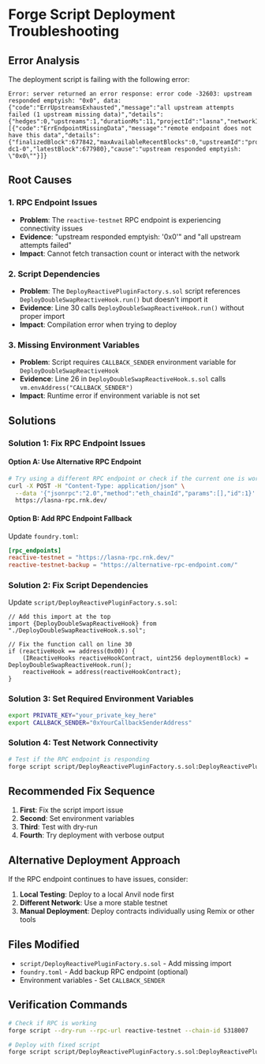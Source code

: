 # Forge Script Deployment Troubleshooting

## Error Analysis

The deployment script is failing with the following error:

```
Error: server returned an error response: error code -32603: upstream responded emptyish: "0x0", data: {"code":"ErrUpstreamsExhausted","message":"all upstream attempts failed (1 upstream missing data)","details":{"hedges":0,"upstreams":1,"durationMs":11,"projectId":"lasna","networkId":"evm:5318007","method":"eth_getTransactionCount","attempts":3,"retries":2},"cause":[{"code":"ErrEndpointMissingData","message":"remote endpoint does not have this data","details":{"finalizedBlock":677842,"maxAvailableRecentBlocks":0,"upstreamId":"prq-dc1-0","latestBlock":677980},"cause":"upstream responded emptyish: \"0x0\""}]}
```

## Root Causes

### 1. RPC Endpoint Issues
- **Problem**: The `reactive-testnet` RPC endpoint is experiencing connectivity issues
- **Evidence**: "upstream responded emptyish: '0x0'" and "all upstream attempts failed"
- **Impact**: Cannot fetch transaction count or interact with the network

### 2. Script Dependencies
- **Problem**: The `DeployReactivePluginFactory.s.sol` script references `DeployDoubleSwapReactiveHook.run()` but doesn't import it
- **Evidence**: Line 30 calls `DeployDoubleSwapReactiveHook.run()` without proper import
- **Impact**: Compilation error when trying to deploy

### 3. Missing Environment Variables
- **Problem**: Script requires `CALLBACK_SENDER` environment variable for `DeployDoubleSwapReactiveHook`
- **Evidence**: Line 26 in `DeployDoubleSwapReactiveHook.s.sol` calls `vm.envAddress("CALLBACK_SENDER")`
- **Impact**: Runtime error if environment variable is not set

## Solutions

### Solution 1: Fix RPC Endpoint Issues

#### Option A: Use Alternative RPC Endpoint
```bash
# Try using a different RPC endpoint or check if the current one is working
curl -X POST -H "Content-Type: application/json" \
  --data '{"jsonrpc":"2.0","method":"eth_chainId","params":[],"id":1}' \
  https://lasna-rpc.rnk.dev/
```

#### Option B: Add RPC Endpoint Fallback
Update `foundry.toml`:
```toml
[rpc_endpoints]
reactive-testnet = "https://lasna-rpc.rnk.dev/"
reactive-testnet-backup = "https://alternative-rpc-endpoint.com/"
```

### Solution 2: Fix Script Dependencies

Update `script/DeployReactivePluginFactory.s.sol`:

```solidity
// Add this import at the top
import {DeployDoubleSwapReactiveHook} from "./DeployDoubleSwapReactiveHook.s.sol";

// Fix the function call on line 30
if (reactiveHook == address(0x00)) {
    (IReactiveHooks reactiveHookContract, uint256 deploymentBlock) = DeployDoubleSwapReactiveHook.run();
    reactiveHook = address(reactiveHookContract);
}
```

### Solution 3: Set Required Environment Variables

```bash
export PRIVATE_KEY="your_private_key_here"
export CALLBACK_SENDER="0xYourCallbackSenderAddress"
```

### Solution 4: Test Network Connectivity

```bash
# Test if the RPC endpoint is responding
forge script script/DeployReactivePluginFactory.s.sol:DeployReactivePluginFactory --dry-run --rpc-url reactive-testnet --chain-id 5318007 -vvvv
```

## Recommended Fix Sequence

1. **First**: Fix the script import issue
2. **Second**: Set environment variables
3. **Third**: Test with dry-run
4. **Fourth**: Try deployment with verbose output

## Alternative Deployment Approach

If the RPC endpoint continues to have issues, consider:

1. **Local Testing**: Deploy to a local Anvil node first
2. **Different Network**: Use a more stable testnet
3. **Manual Deployment**: Deploy contracts individually using Remix or other tools

## Files Modified

- `script/DeployReactivePluginFactory.s.sol` - Add missing import
- `foundry.toml` - Add backup RPC endpoint (optional)
- Environment variables - Set `CALLBACK_SENDER`

## Verification Commands

```bash
# Check if RPC is working
forge script --dry-run --rpc-url reactive-testnet --chain-id 5318007

# Deploy with fixed script
forge script script/DeployReactivePluginFactory.s.sol:DeployReactivePluginFactory --legacy --broadcast --rpc-url reactive-testnet --chain-id 5318007 -vvvv
```
